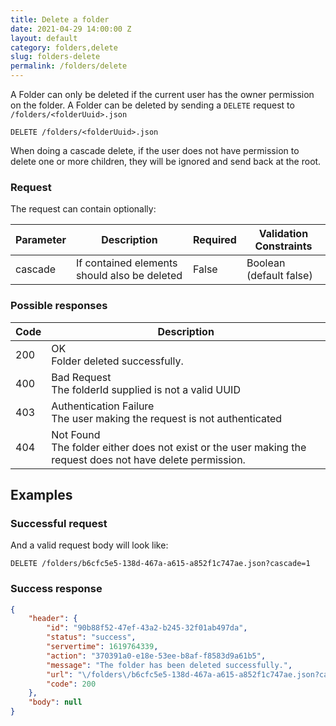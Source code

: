 ```yaml
---
title: Delete a folder
date: 2021-04-29 14:00:00 Z
layout: default
category: folders,delete
slug: folders-delete
permalink: /folders/delete
---
```


A Folder can only be deleted if the current user has the owner permission on the folder.
A Folder can be deleted by sending a `DELETE` request to `/folders/<folderUuid>.json`

```
DELETE /folders/<folderUuid>.json
```

When doing a cascade delete, if the user does not have permission to delete one or more children, they
will be ignored and send back at the root.

### Request 

The request can contain optionally:

<table class="table-parameters">
<thead>
    <tr>
        <th>Parameter</th>
        <th>Description</th>
        <th>Required</th>
        <th>Validation Constraints</th>
    </tr>
</thead>
<tbody>
    <tr>
        <td>cascade</td>
        <td>If contained elements should also be deleted</td>
        <td>False</td>
        <td>Boolean (default false)</td>
    </tr>
</tbody>
</table>

### Possible responses

<table class="table-parameters">
<thead>
  <tr>
   <th>Code</th>
   <th>Description</th>
  </tr>
</thead>
<tbody>
  <tr>
   <td>200</td>
   <td>OK<br/>Folder deleted successfully.</td>
  </tr>
  <tr>
   <td>400</td>
   <td>Bad Request<br/>The folderId supplied is not a valid UUID</td>
  </tr>
  <tr>
   <td>403</td>
   <td>Authentication Failure<br/>The user making the request is not authenticated</td>
  </tr>
  <tr>
   <td>404</td>
   <td>Not Found<br/>The folder either does not exist or the user making the request does not have delete permission.</td>
  </tr>
</tbody>
</table>

## Examples
### Successful request
And a valid request body will look like:

```
DELETE /folders/b6cfc5e5-138d-467a-a615-a852f1c747ae.json?cascade=1
```

### Success  response
```json
{
    "header": {
        "id": "90b88f52-47ef-43a2-b245-32f01ab497da",
        "status": "success",
        "servertime": 1619764339,
        "action": "370391a0-e18e-53ee-b8af-f8583d9a61b5",
        "message": "The folder has been deleted successfully.",
        "url": "\/folders\/b6cfc5e5-138d-467a-a615-a852f1c747ae.json?cascade=1",
        "code": 200
    },
    "body": null
}
```
